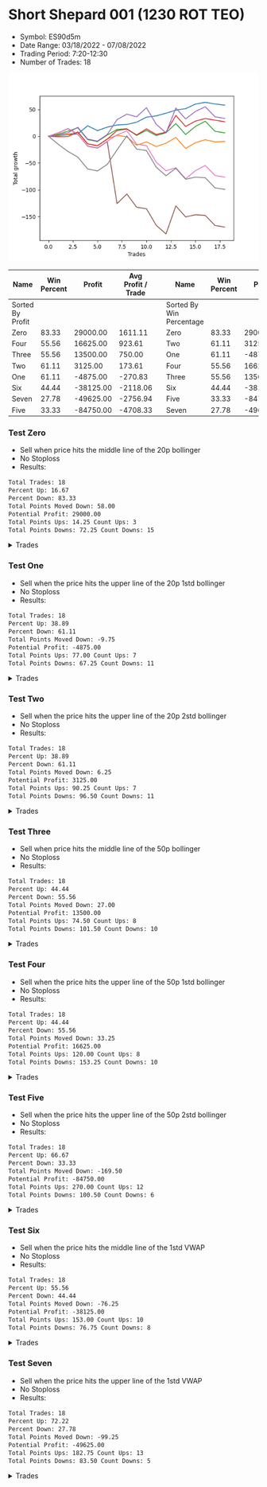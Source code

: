 # Short Shepard 001 (1230 ROT TEO) 
- Symbol: ES90d5m
- Date Range: 03/18/2022 - 07/08/2022
- Trading Period: 7:20-12:30
- Number of Trades: 18

![Plot](ShortShepard001(1230ROTTEO)ES90d5m.png)

| Name | Win Percent | Profit | Avg Profit / Trade |     | Name | Win Percent | Profit | Avg Profit / Trade |
| ---- | ----------- | ------ | ------------------ | --- | ---- | ----------- | ------ | ------------------ |
| Sorted By <br> Profit | | | | | Sorted By <br> Win Percentage ||||
| Zero | 83.33 | 29000.00 | 1611.11 |     | Zero | 83.33 | 29000.00 | 1611.11 |
| Four | 55.56 | 16625.00 | 923.61 |     | Two | 61.11 | 3125.00 | 173.61 |
| Three | 55.56 | 13500.00 | 750.00 |     | One | 61.11 | -4875.00 | -270.83 |
| Two | 61.11 | 3125.00 | 173.61 |     | Four | 55.56 | 16625.00 | 923.61 |
| One | 61.11 | -4875.00 | -270.83 |     | Three | 55.56 | 13500.00 | 750.00 |
| Six | 44.44 | -38125.00 | -2118.06 |     | Six | 44.44 | -38125.00 | -2118.06 |
| Seven | 27.78 | -49625.00 | -2756.94 |     | Five | 33.33 | -84750.00 | -4708.33 |
| Five | 33.33 | -84750.00 | -4708.33 |     | Seven | 27.78 | -49625.00 | -2756.94 |

### Test Zero
* Sell when price hits the middle line of the 20p bollinger
* No Stoploss
* Results:
```
Total Trades: 18
Percent Up: 16.67
Percent Down: 83.33
Total Points Moved Down: 58.00
Potential Profit: 29000.00
Total Points Ups: 14.25 Count Ups: 3
Total Points Downs: 72.25 Count Downs: 15
```

<details><summary>Trades</summary>

<code>In: 2022-03-22 08:00:00		Out: 2022-03-22 08:35:50		Total Position Time: 35:50		Total Move Down: 0.75		Total to Date: 0.75</code> <br />
<code>In: 2022-03-22 08:35:00		Out: 2022-03-22 08:42:20		Total Position Time: 07:20		Total Move Down: 2.25		Total to Date: 3.00</code> <br />
<code>In: 2022-04-19 09:00:00		Out: 2022-04-19 09:29:15		Total Position Time: 29:15		Total Move Down: 1.50		Total to Date: 4.50</code> <br />
<code>In: 2022-04-25 12:00:00		Out: 2022-04-25 12:07:25		Total Position Time: 07:25		Total Move Down: 15.00		Total to Date: 19.50</code> <br />
<code>In: 2022-04-28 11:10:00		Out: 2022-04-28 12:34:15		Total Position Time: 84:15		Total Move Down: -9.00		Total to Date: 10.50</code> <br />
<code>In: 2022-04-28 12:30:00		Out: 2022-04-28 12:35:15		Total Position Time: 05:15		Total Move Down: 6.50		Total to Date: 17.00</code> <br />
<code>In: 2022-05-04 10:10:00		Out: 2022-05-04 10:50:05		Total Position Time: 40:05		Total Move Down: 4.00		Total to Date: 21.00</code> <br />
<code>In: 2022-05-13 08:00:00		Out: 2022-05-13 08:46:45		Total Position Time: 46:45		Total Move Down: 1.00		Total to Date: 22.00</code> <br />
<code>In: 2022-05-26 08:30:00		Out: 2022-05-26 08:48:25		Total Position Time: 18:25		Total Move Down: 4.25		Total to Date: 26.25</code> <br />
<code>In: 2022-05-26 10:15:00		Out: 2022-05-26 10:29:15		Total Position Time: 14:15		Total Move Down: 9.25		Total to Date: 35.50</code> <br />
<code>In: 2022-05-27 08:00:00		Out: 2022-05-27 08:05:10		Total Position Time: 05:10		Total Move Down: 2.50		Total to Date: 38.00</code> <br />
<code>In: 2022-05-27 09:20:00		Out: 2022-05-27 09:35:15		Total Position Time: 15:15		Total Move Down: 5.00		Total to Date: 43.00</code> <br />
<code>In: 2022-06-06 07:55:00		Out: 2022-06-06 08:09:40		Total Position Time: 14:40		Total Move Down: 5.75		Total to Date: 48.75</code> <br />
<code>In: 2022-06-07 11:45:00		Out: 2022-06-07 11:50:10		Total Position Time: 05:10		Total Move Down: 2.75		Total to Date: 51.50</code> <br />
<code>In: 2022-06-21 08:10:00		Out: 2022-06-21 08:24:10		Total Position Time: 14:10		Total Move Down: 8.50		Total to Date: 60.00</code> <br />
<code>In: 2022-06-21 08:15:00		Out: 2022-06-21 08:24:10		Total Position Time: 09:10		Total Move Down: 3.25		Total to Date: 63.25</code> <br />
<code>In: 2022-06-24 08:15:00		Out: 2022-06-24 09:29:00		Total Position Time: 74:00		Total Move Down: -3.00		Total to Date: 60.25</code> <br />
<code>In: 2022-07-07 11:35:00		Out: 2022-07-07 12:38:25		Total Position Time: 63:25		Total Move Down: -2.25		Total to Date: 58.00</code> <br />


</details>

### Test One
* Sell when the price hits the upper line of the 20p 1std bollinger
* No Stoploss
* Results:
```
Total Trades: 18
Percent Up: 38.89
Percent Down: 61.11
Total Points Moved Down: -9.75
Potential Profit: -4875.00
Total Points Ups: 77.00 Count Ups: 7
Total Points Downs: 67.25 Count Downs: 11
```

<details><summary>Trades</summary>

<code>In: 2022-03-22 08:00:00		Out: 2022-03-22 09:01:00		Total Position Time: 61:00		Total Move Down: 1.25		Total to Date: 1.25</code> <br />
<code>In: 2022-03-22 08:35:00		Out: 2022-03-22 09:01:00		Total Position Time: 26:00		Total Move Down: 2.75		Total to Date: 4.00</code> <br />
<code>In: 2022-04-19 09:00:00		Out: 2022-04-19 09:37:25		Total Position Time: 37:25		Total Move Down: 3.50		Total to Date: 7.50</code> <br />
<code>In: 2022-04-25 12:00:00		Out: 2022-04-25 12:50:00		Total Position Time: 50:00		Total Move Down: -22.00		Total to Date: -14.50</code> <br />
<code>In: 2022-04-28 11:10:00		Out: 2022-04-28 12:45:05		Total Position Time: 95:05		Total Move Down: -3.25		Total to Date: -17.75</code> <br />
<code>In: 2022-04-28 12:30:00		Out: 2022-04-28 12:45:05		Total Position Time: 15:05		Total Move Down: 12.75		Total to Date: -5.00</code> <br />
<code>In: 2022-05-04 10:10:00		Out: 2022-05-04 11:07:25		Total Position Time: 57:25		Total Move Down: 6.75		Total to Date: 1.75</code> <br />
<code>In: 2022-05-13 08:00:00		Out: 2022-05-13 09:51:05		Total Position Time: 111:05		Total Move Down: -2.75		Total to Date: -1.00</code> <br />
<code>In: 2022-05-26 08:30:00		Out: 2022-05-26 11:35:30		Total Position Time: 185:30		Total Move Down: -15.75		Total to Date: -16.75</code> <br />
<code>In: 2022-05-26 10:15:00		Out: 2022-05-26 11:35:30		Total Position Time: 80:30		Total Move Down: 6.25		Total to Date: -10.50</code> <br />
<code>In: 2022-05-27 08:00:00		Out: 2022-05-27 09:50:20		Total Position Time: 110:20		Total Move Down: -8.75		Total to Date: -19.25</code> <br />
<code>In: 2022-05-27 09:20:00		Out: 2022-05-27 09:50:20		Total Position Time: 30:20		Total Move Down: 6.25		Total to Date: -13.00</code> <br />
<code>In: 2022-06-06 07:55:00		Out: 2022-06-06 08:11:30		Total Position Time: 16:30		Total Move Down: 10.75		Total to Date: -2.25</code> <br />
<code>In: 2022-06-07 11:45:00		Out: 2022-06-07 12:50:00		Total Position Time: 65:00		Total Move Down: -20.50		Total to Date: -22.75</code> <br />
<code>In: 2022-06-21 08:10:00		Out: 2022-06-21 08:37:40		Total Position Time: 27:40		Total Move Down: 10.75		Total to Date: -12.00</code> <br />
<code>In: 2022-06-21 08:15:00		Out: 2022-06-21 08:37:40		Total Position Time: 22:40		Total Move Down: 5.50		Total to Date: -6.50</code> <br />
<code>In: 2022-06-24 08:15:00		Out: 2022-06-24 10:55:10		Total Position Time: 160:10		Total Move Down: -4.00		Total to Date: -10.50</code> <br />
<code>In: 2022-07-07 11:35:00		Out: 2022-07-07 12:46:45		Total Position Time: 71:45		Total Move Down: 0.75		Total to Date: -9.75</code> <br />


</details>

### Test Two
* Sell when the price hits the upper line of the 20p 2std bollinger
* No Stoploss
* Results:
```
Total Trades: 18
Percent Up: 38.89
Percent Down: 61.11
Total Points Moved Down: 6.25
Potential Profit: 3125.00
Total Points Ups: 90.25 Count Ups: 7
Total Points Downs: 96.50 Count Downs: 11
```

<details><summary>Trades</summary>

<code>In: 2022-03-22 08:00:00		Out: 2022-03-22 09:21:25		Total Position Time: 81:25		Total Move Down: 4.00		Total to Date: 4.00</code> <br />
<code>In: 2022-03-22 08:35:00		Out: 2022-03-22 09:21:25		Total Position Time: 46:25		Total Move Down: 5.50		Total to Date: 9.50</code> <br />
<code>In: 2022-04-19 09:00:00		Out: 2022-04-19 09:39:40		Total Position Time: 39:40		Total Move Down: 6.25		Total to Date: 15.75</code> <br />
<code>In: 2022-04-25 12:00:00		Out: 2022-04-25 12:50:00		Total Position Time: 50:00		Total Move Down: -22.00		Total to Date: -6.25</code> <br />
<code>In: 2022-04-28 11:10:00		Out: 2022-04-28 12:50:00		Total Position Time: 100:00		Total Move Down: -3.75		Total to Date: -10.00</code> <br />
<code>In: 2022-04-28 12:30:00		Out: 2022-04-28 12:50:00		Total Position Time: 20:00		Total Move Down: 12.25		Total to Date: 2.25</code> <br />
<code>In: 2022-05-04 10:10:00		Out: 2022-05-04 11:07:40		Total Position Time: 57:40		Total Move Down: 10.50		Total to Date: 12.75</code> <br />
<code>In: 2022-05-13 08:00:00		Out: 2022-05-13 10:20:45		Total Position Time: 140:45		Total Move Down: 1.25		Total to Date: 14.00</code> <br />
<code>In: 2022-05-26 08:30:00		Out: 2022-05-26 11:36:15		Total Position Time: 186:15		Total Move Down: -12.50		Total to Date: 1.50</code> <br />
<code>In: 2022-05-26 10:15:00		Out: 2022-05-26 11:36:15		Total Position Time: 81:15		Total Move Down: 9.50		Total to Date: 11.00</code> <br />
<code>In: 2022-05-27 08:00:00		Out: 2022-05-27 10:43:55		Total Position Time: 163:55		Total Move Down: -9.75		Total to Date: 1.25</code> <br />
<code>In: 2022-05-27 09:20:00		Out: 2022-05-27 10:43:55		Total Position Time: 83:55		Total Move Down: 5.25		Total to Date: 6.50</code> <br />
<code>In: 2022-06-06 07:55:00		Out: 2022-06-06 08:13:05		Total Position Time: 18:05		Total Move Down: 17.25		Total to Date: 23.75</code> <br />
<code>In: 2022-06-07 11:45:00		Out: 2022-06-07 12:50:00		Total Position Time: 65:00		Total Move Down: -20.50		Total to Date: 3.25</code> <br />
<code>In: 2022-06-21 08:10:00		Out: 2022-06-21 08:45:55		Total Position Time: 35:55		Total Move Down: 15.00		Total to Date: 18.25</code> <br />
<code>In: 2022-06-21 08:15:00		Out: 2022-06-21 08:45:55		Total Position Time: 30:55		Total Move Down: 9.75		Total to Date: 28.00</code> <br />
<code>In: 2022-06-24 08:15:00		Out: 2022-06-24 12:50:00		Total Position Time: 275:00		Total Move Down: -18.75		Total to Date: 9.25</code> <br />
<code>In: 2022-07-07 11:35:00		Out: 2022-07-07 12:50:00		Total Position Time: 75:00		Total Move Down: -3.00		Total to Date: 6.25</code> <br />


</details>

### Test Three
* Sell when price hits the middle line of the 50p bollinger
* No Stoploss
* Results:
```
Total Trades: 18
Percent Up: 44.44
Percent Down: 55.56
Total Points Moved Down: 27.00
Potential Profit: 13500.00
Total Points Ups: 74.50 Count Ups: 8
Total Points Downs: 101.50 Count Downs: 10
```

<details><summary>Trades</summary>

<code>In: 2022-03-22 08:00:00		Out: 2022-03-22 11:24:30		Total Position Time: 204:30		Total Move Down: -1.00		Total to Date: -1.00</code> <br />
<code>In: 2022-03-22 08:35:00		Out: 2022-03-22 11:24:30		Total Position Time: 169:30		Total Move Down: 0.50		Total to Date: -0.50</code> <br />
<code>In: 2022-04-19 09:00:00		Out: 2022-04-19 10:45:25		Total Position Time: 105:25		Total Move Down: 8.50		Total to Date: 8.00</code> <br />
<code>In: 2022-04-25 12:00:00		Out: 2022-04-25 12:50:00		Total Position Time: 50:00		Total Move Down: -22.00		Total to Date: -14.00</code> <br />
<code>In: 2022-04-28 11:10:00		Out: 2022-04-28 12:50:00		Total Position Time: 100:00		Total Move Down: -3.75		Total to Date: -17.75</code> <br />
<code>In: 2022-04-28 12:30:00		Out: 2022-04-28 12:50:00		Total Position Time: 20:00		Total Move Down: 12.25		Total to Date: -5.50</code> <br />
<code>In: 2022-05-04 10:10:00		Out: 2022-05-04 11:20:50		Total Position Time: 70:50		Total Move Down: 16.25		Total to Date: 10.75</code> <br />
<code>In: 2022-05-13 08:00:00		Out: 2022-05-13 10:39:45		Total Position Time: 159:45		Total Move Down: 2.50		Total to Date: 13.25</code> <br />
<code>In: 2022-05-26 08:30:00		Out: 2022-05-26 12:03:15		Total Position Time: 213:15		Total Move Down: -10.75		Total to Date: 2.50</code> <br />
<code>In: 2022-05-26 10:15:00		Out: 2022-05-26 12:03:15		Total Position Time: 108:15		Total Move Down: 11.25		Total to Date: 13.75</code> <br />
<code>In: 2022-05-27 08:00:00		Out: 2022-05-27 11:06:15		Total Position Time: 186:15		Total Move Down: -10.50		Total to Date: 3.25</code> <br />
<code>In: 2022-05-27 09:20:00		Out: 2022-05-27 11:06:15		Total Position Time: 106:15		Total Move Down: 4.50		Total to Date: 7.75</code> <br />
<code>In: 2022-06-06 07:55:00		Out: 2022-06-06 08:20:05		Total Position Time: 25:05		Total Move Down: 31.00		Total to Date: 38.75</code> <br />
<code>In: 2022-06-07 11:45:00		Out: 2022-06-07 12:50:00		Total Position Time: 65:00		Total Move Down: -20.50		Total to Date: 18.25</code> <br />
<code>In: 2022-06-21 08:10:00		Out: 2022-06-21 10:43:10		Total Position Time: 153:10		Total Move Down: 10.00		Total to Date: 28.25</code> <br />
<code>In: 2022-06-21 08:15:00		Out: 2022-06-21 10:43:10		Total Position Time: 148:10		Total Move Down: 4.75		Total to Date: 33.00</code> <br />
<code>In: 2022-06-24 08:15:00		Out: 2022-06-24 11:07:35		Total Position Time: 172:35		Total Move Down: -3.00		Total to Date: 30.00</code> <br />
<code>In: 2022-07-07 11:35:00		Out: 2022-07-07 12:50:00		Total Position Time: 75:00		Total Move Down: -3.00		Total to Date: 27.00</code> <br />


</details>

### Test Four
* Sell when the price hits the upper line of the 50p 1std bollinger
* No Stoploss
* Results:
```
Total Trades: 18
Percent Up: 44.44
Percent Down: 55.56
Total Points Moved Down: 33.25
Potential Profit: 16625.00
Total Points Ups: 120.00 Count Ups: 8
Total Points Downs: 153.25 Count Downs: 10
```

<details><summary>Trades</summary>

<code>In: 2022-03-22 08:00:00		Out: 2022-03-22 11:26:20		Total Position Time: 206:20		Total Move Down: 2.50		Total to Date: 2.50</code> <br />
<code>In: 2022-03-22 08:35:00		Out: 2022-03-22 11:26:20		Total Position Time: 171:20		Total Move Down: 4.00		Total to Date: 6.50</code> <br />
<code>In: 2022-04-19 09:00:00		Out: 2022-04-19 11:11:45		Total Position Time: 131:45		Total Move Down: 10.25		Total to Date: 16.75</code> <br />
<code>In: 2022-04-25 12:00:00		Out: 2022-04-25 12:50:00		Total Position Time: 50:00		Total Move Down: -22.00		Total to Date: -5.25</code> <br />
<code>In: 2022-04-28 11:10:00		Out: 2022-04-28 12:50:00		Total Position Time: 100:00		Total Move Down: -3.75		Total to Date: -9.00</code> <br />
<code>In: 2022-04-28 12:30:00		Out: 2022-04-28 12:50:00		Total Position Time: 20:00		Total Move Down: 12.25		Total to Date: 3.25</code> <br />
<code>In: 2022-05-04 10:10:00		Out: 2022-05-04 11:34:10		Total Position Time: 84:10		Total Move Down: 27.75		Total to Date: 31.00</code> <br />
<code>In: 2022-05-13 08:00:00		Out: 2022-05-13 10:55:15		Total Position Time: 175:15		Total Move Down: 10.25		Total to Date: 41.25</code> <br />
<code>In: 2022-05-26 08:30:00		Out: 2022-05-26 12:17:40		Total Position Time: 227:40		Total Move Down: -5.00		Total to Date: 36.25</code> <br />
<code>In: 2022-05-26 10:15:00		Out: 2022-05-26 12:17:40		Total Position Time: 122:40		Total Move Down: 17.00		Total to Date: 53.25</code> <br />
<code>In: 2022-05-27 08:00:00		Out: 2022-05-27 12:50:00		Total Position Time: 290:00		Total Move Down: -31.00		Total to Date: 22.25</code> <br />
<code>In: 2022-05-27 09:20:00		Out: 2022-05-27 12:50:00		Total Position Time: 210:00		Total Move Down: -16.00		Total to Date: 6.25</code> <br />
<code>In: 2022-06-06 07:55:00		Out: 2022-06-06 09:29:40		Total Position Time: 94:40		Total Move Down: 46.50		Total to Date: 52.75</code> <br />
<code>In: 2022-06-07 11:45:00		Out: 2022-06-07 12:50:00		Total Position Time: 65:00		Total Move Down: -20.50		Total to Date: 32.25</code> <br />
<code>In: 2022-06-21 08:10:00		Out: 2022-06-21 11:03:30		Total Position Time: 173:30		Total Move Down: 14.00		Total to Date: 46.25</code> <br />
<code>In: 2022-06-21 08:15:00		Out: 2022-06-21 11:03:30		Total Position Time: 168:30		Total Move Down: 8.75		Total to Date: 55.00</code> <br />
<code>In: 2022-06-24 08:15:00		Out: 2022-06-24 12:50:00		Total Position Time: 275:00		Total Move Down: -18.75		Total to Date: 36.25</code> <br />
<code>In: 2022-07-07 11:35:00		Out: 2022-07-07 12:50:00		Total Position Time: 75:00		Total Move Down: -3.00		Total to Date: 33.25</code> <br />


</details>

### Test Five
* Sell when the price hits the upper line of the 50p 2std bollinger
* No Stoploss
* Results:
```
Total Trades: 18
Percent Up: 66.67
Percent Down: 33.33
Total Points Moved Down: -169.50
Potential Profit: -84750.00
Total Points Ups: 270.00 Count Ups: 12
Total Points Downs: 100.50 Count Downs: 6
```

<details><summary>Trades</summary>

<code>In: 2022-03-22 08:00:00		Out: 2022-03-22 11:27:45		Total Position Time: 207:45		Total Move Down: 6.25		Total to Date: 6.25</code> <br />
<code>In: 2022-03-22 08:35:00		Out: 2022-03-22 11:27:45		Total Position Time: 172:45		Total Move Down: 7.75		Total to Date: 14.00</code> <br />
<code>In: 2022-04-19 09:00:00		Out: 2022-04-19 12:50:00		Total Position Time: 230:00		Total Move Down: -10.50		Total to Date: 3.50</code> <br />
<code>In: 2022-04-25 12:00:00		Out: 2022-04-25 12:50:00		Total Position Time: 50:00		Total Move Down: -22.00		Total to Date: -18.50</code> <br />
<code>In: 2022-04-28 11:10:00		Out: 2022-04-28 12:50:00		Total Position Time: 100:00		Total Move Down: -3.75		Total to Date: -22.25</code> <br />
<code>In: 2022-04-28 12:30:00		Out: 2022-04-28 12:50:00		Total Position Time: 20:00		Total Move Down: 12.25		Total to Date: -10.00</code> <br />
<code>In: 2022-05-04 10:10:00		Out: 2022-05-04 12:50:00		Total Position Time: 160:00		Total Move Down: -115.75		Total to Date: -125.75</code> <br />
<code>In: 2022-05-13 08:00:00		Out: 2022-05-13 11:00:20		Total Position Time: 180:20		Total Move Down: 18.00		Total to Date: -107.75</code> <br />
<code>In: 2022-05-26 08:30:00		Out: 2022-05-26 12:50:00		Total Position Time: 260:00		Total Move Down: -24.75		Total to Date: -132.50</code> <br />
<code>In: 2022-05-26 10:15:00		Out: 2022-05-26 12:50:00		Total Position Time: 155:00		Total Move Down: -2.75		Total to Date: -135.25</code> <br />
<code>In: 2022-05-27 08:00:00		Out: 2022-05-27 12:50:00		Total Position Time: 290:00		Total Move Down: -31.00		Total to Date: -166.25</code> <br />
<code>In: 2022-05-27 09:20:00		Out: 2022-05-27 12:50:00		Total Position Time: 210:00		Total Move Down: -16.00		Total to Date: -182.25</code> <br />
<code>In: 2022-06-06 07:55:00		Out: 2022-06-06 12:20:10		Total Position Time: 265:10		Total Move Down: 52.25		Total to Date: -130.00</code> <br />
<code>In: 2022-06-07 11:45:00		Out: 2022-06-07 12:50:00		Total Position Time: 65:00		Total Move Down: -20.50		Total to Date: -150.50</code> <br />
<code>In: 2022-06-21 08:10:00		Out: 2022-06-21 12:50:00		Total Position Time: 280:00		Total Move Down: 4.00		Total to Date: -146.50</code> <br />
<code>In: 2022-06-21 08:15:00		Out: 2022-06-21 12:50:00		Total Position Time: 275:00		Total Move Down: -1.25		Total to Date: -147.75</code> <br />
<code>In: 2022-06-24 08:15:00		Out: 2022-06-24 12:50:00		Total Position Time: 275:00		Total Move Down: -18.75		Total to Date: -166.50</code> <br />
<code>In: 2022-07-07 11:35:00		Out: 2022-07-07 12:50:00		Total Position Time: 75:00		Total Move Down: -3.00		Total to Date: -169.50</code> <br />


</details>

### Test Six
* Sell when the price hits the middle line of the 1std VWAP
* No Stoploss
* Results:
```
Total Trades: 18
Percent Up: 55.56
Percent Down: 44.44
Total Points Moved Down: -76.25
Potential Profit: -38125.00
Total Points Ups: 153.00 Count Ups: 10
Total Points Downs: 76.75 Count Downs: 8
```

<details><summary>Trades</summary>

<code>In: 2022-03-22 08:00:00		Out: 2022-03-22 09:22:25		Total Position Time: 82:25		Total Move Down: 6.50		Total to Date: 6.50</code> <br />
<code>In: 2022-03-22 08:35:00		Out: 2022-03-22 09:22:25		Total Position Time: 47:25		Total Move Down: 8.00		Total to Date: 14.50</code> <br />
<code>In: 2022-04-19 09:00:00		Out: 2022-04-19 12:50:00		Total Position Time: 230:00		Total Move Down: -10.50		Total to Date: 4.00</code> <br />
<code>In: 2022-04-25 12:00:00		Out: 2022-04-25 12:50:00		Total Position Time: 50:00		Total Move Down: -22.00		Total to Date: -18.00</code> <br />
<code>In: 2022-04-28 11:10:00		Out: 2022-04-28 12:50:00		Total Position Time: 100:00		Total Move Down: -3.75		Total to Date: -21.75</code> <br />
<code>In: 2022-04-28 12:30:00		Out: 2022-04-28 12:50:00		Total Position Time: 20:00		Total Move Down: 12.25		Total to Date: -9.50</code> <br />
<code>In: 2022-05-04 10:10:00		Out: 2022-05-04 11:20:20		Total Position Time: 70:20		Total Move Down: 12.00		Total to Date: 2.50</code> <br />
<code>In: 2022-05-13 08:00:00		Out: 2022-05-13 10:41:10		Total Position Time: 161:10		Total Move Down: 7.50		Total to Date: 10.00</code> <br />
<code>In: 2022-05-26 08:30:00		Out: 2022-05-26 12:50:00		Total Position Time: 260:00		Total Move Down: -24.75		Total to Date: -14.75</code> <br />
<code>In: 2022-05-26 10:15:00		Out: 2022-05-26 12:50:00		Total Position Time: 155:00		Total Move Down: -2.75		Total to Date: -17.50</code> <br />
<code>In: 2022-05-27 08:00:00		Out: 2022-05-27 12:50:00		Total Position Time: 290:00		Total Move Down: -31.00		Total to Date: -48.50</code> <br />
<code>In: 2022-05-27 09:20:00		Out: 2022-05-27 12:50:00		Total Position Time: 210:00		Total Move Down: -16.00		Total to Date: -64.50</code> <br />
<code>In: 2022-06-06 07:55:00		Out: 2022-06-06 08:09:40		Total Position Time: 14:40		Total Move Down: 5.75		Total to Date: -58.75</code> <br />
<code>In: 2022-06-07 11:45:00		Out: 2022-06-07 12:50:00		Total Position Time: 65:00		Total Move Down: -20.50		Total to Date: -79.25</code> <br />
<code>In: 2022-06-21 08:10:00		Out: 2022-06-21 08:45:55		Total Position Time: 35:55		Total Move Down: 15.00		Total to Date: -64.25</code> <br />
<code>In: 2022-06-21 08:15:00		Out: 2022-06-21 08:45:55		Total Position Time: 30:55		Total Move Down: 9.75		Total to Date: -54.50</code> <br />
<code>In: 2022-06-24 08:15:00		Out: 2022-06-24 12:50:00		Total Position Time: 275:00		Total Move Down: -18.75		Total to Date: -73.25</code> <br />
<code>In: 2022-07-07 11:35:00		Out: 2022-07-07 12:50:00		Total Position Time: 75:00		Total Move Down: -3.00		Total to Date: -76.25</code> <br />


</details>

### Test Seven
* Sell when the price hits the upper line of the 1std VWAP
* No Stoploss
* Results:
```
Total Trades: 18
Percent Up: 72.22
Percent Down: 27.78
Total Points Moved Down: -99.25
Potential Profit: -49625.00
Total Points Ups: 182.75 Count Ups: 13
Total Points Downs: 83.50 Count Downs: 5
```

<details><summary>Trades</summary>

<code>In: 2022-03-22 08:00:00		Out: 2022-03-22 12:50:00		Total Position Time: 290:00		Total Move Down: -15.00		Total to Date: -15.00</code> <br />
<code>In: 2022-03-22 08:35:00		Out: 2022-03-22 12:50:00		Total Position Time: 255:00		Total Move Down: -13.50		Total to Date: -28.50</code> <br />
<code>In: 2022-04-19 09:00:00		Out: 2022-04-19 12:50:00		Total Position Time: 230:00		Total Move Down: -10.50		Total to Date: -39.00</code> <br />
<code>In: 2022-04-25 12:00:00		Out: 2022-04-25 12:50:00		Total Position Time: 50:00		Total Move Down: -22.00		Total to Date: -61.00</code> <br />
<code>In: 2022-04-28 11:10:00		Out: 2022-04-28 12:50:00		Total Position Time: 100:00		Total Move Down: -3.75		Total to Date: -64.75</code> <br />
<code>In: 2022-04-28 12:30:00		Out: 2022-04-28 12:50:00		Total Position Time: 20:00		Total Move Down: 12.25		Total to Date: -52.50</code> <br />
<code>In: 2022-05-04 10:10:00		Out: 2022-05-04 11:34:05		Total Position Time: 84:05		Total Move Down: 27.00		Total to Date: -25.50</code> <br />
<code>In: 2022-05-13 08:00:00		Out: 2022-05-13 11:02:30		Total Position Time: 182:30		Total Move Down: 26.25		Total to Date: 0.75</code> <br />
<code>In: 2022-05-26 08:30:00		Out: 2022-05-26 12:50:00		Total Position Time: 260:00		Total Move Down: -24.75		Total to Date: -24.00</code> <br />
<code>In: 2022-05-26 10:15:00		Out: 2022-05-26 12:50:00		Total Position Time: 155:00		Total Move Down: -2.75		Total to Date: -26.75</code> <br />
<code>In: 2022-05-27 08:00:00		Out: 2022-05-27 12:50:00		Total Position Time: 290:00		Total Move Down: -31.00		Total to Date: -57.75</code> <br />
<code>In: 2022-05-27 09:20:00		Out: 2022-05-27 12:50:00		Total Position Time: 210:00		Total Move Down: -16.00		Total to Date: -73.75</code> <br />
<code>In: 2022-06-06 07:55:00		Out: 2022-06-06 08:12:05		Total Position Time: 17:05		Total Move Down: 14.00		Total to Date: -59.75</code> <br />
<code>In: 2022-06-07 11:45:00		Out: 2022-06-07 12:50:00		Total Position Time: 65:00		Total Move Down: -20.50		Total to Date: -80.25</code> <br />
<code>In: 2022-06-21 08:10:00		Out: 2022-06-21 12:50:00		Total Position Time: 280:00		Total Move Down: 4.00		Total to Date: -76.25</code> <br />
<code>In: 2022-06-21 08:15:00		Out: 2022-06-21 12:50:00		Total Position Time: 275:00		Total Move Down: -1.25		Total to Date: -77.50</code> <br />
<code>In: 2022-06-24 08:15:00		Out: 2022-06-24 12:50:00		Total Position Time: 275:00		Total Move Down: -18.75		Total to Date: -96.25</code> <br />
<code>In: 2022-07-07 11:35:00		Out: 2022-07-07 12:50:00		Total Position Time: 75:00		Total Move Down: -3.00		Total to Date: -99.25</code> <br />


</details>